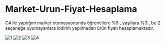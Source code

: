 # Market-Urun-Fiyat-Hesaplama
C# ile yaptığım market otomasyonunda öğrencilere %5 , yaşlılara %3 , bu 2 seçeneğe uyumayanlara indirim yapılmadan ürün fiyatı hesaplamaktadır.

![1](https://user-images.githubusercontent.com/91004987/134799635-be60180f-5b89-4c8b-8c4c-9fa5904560eb.JPG)
![2](https://user-images.githubusercontent.com/91004987/134799631-b50dafa8-a1fc-4c0b-b71d-db89fd9b3320.JPG)
![3](https://user-images.githubusercontent.com/91004987/134799633-97ef4def-070a-4a85-84c8-400f0b456f5e.JPG)
![4](https://user-images.githubusercontent.com/91004987/134799634-0b97eaeb-46a8-4301-83e4-275486baef8e.JPG)

